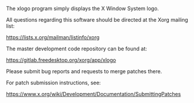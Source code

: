 The xlogo program simply displays the X Window System logo.

All questions regarding this software should be directed at the
Xorg mailing list:

  https://lists.x.org/mailman/listinfo/xorg

The master development code repository can be found at:

  https://gitlab.freedesktop.org/xorg/app/xlogo

Please submit bug reports and requests to merge patches there.

For patch submission instructions, see:

  https://www.x.org/wiki/Development/Documentation/SubmittingPatches

